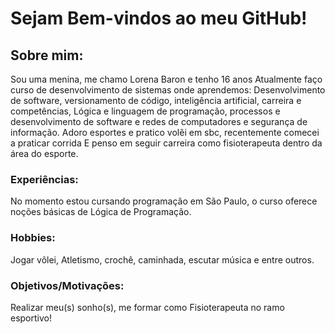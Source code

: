 <h1> Sejam Bem-vindos ao meu GitHub!</h1>

<h2>Sobre mim:</h2> 
Sou uma menina, me chamo Lorena Baron e tenho 16 anos
Atualmente faço curso de desenvolvimento de sistemas onde aprendemos:
Desenvolvimento de software, versionamento de código, inteligência artificial, carreira e competências, Lógica e linguagem de programação, processos e desenvolvimento de software e redes de computadores e segurança de informação.
Adoro esportes e pratico volêi em sbc, recentemente comecei a praticar corrida
E penso em seguir carreira como fisioterapeuta dentro da área do esporte. 

<h3>Experiências:</h3> No momento estou cursando programação em São Paulo, o curso oferece noções básicas de Lógica de Programação.
<h3>Hobbies:</h3> Jogar vôlei, Atletismo, crochê, caminhada, escutar música e entre outros.
<h3>Objetivos/Motivações:</h3> Realizar meu(s) sonho(s), me formar como Fisioterapeuta no ramo esportivo!